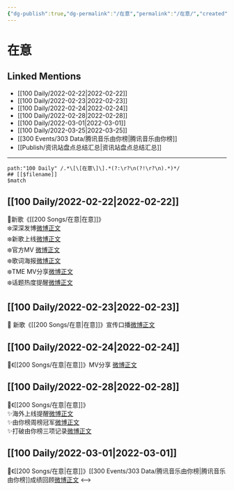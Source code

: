 ```yaml
---
{"dg-publish":true,"dg-permalink":"/在意","permalink":"/在意/","created":"2022-12-22T13:39:41.000+08:00","updated":"2023-04-10T15:36:55.000+08:00"}
---
```


# 在意

## Linked Mentions
- [[100 Daily/2022-02-22\|2022-02-22]]
- [[100 Daily/2022-02-23\|2022-02-23]]
- [[100 Daily/2022-02-24\|2022-02-24]]
- [[100 Daily/2022-02-28\|2022-02-28]]
- [[100 Daily/2022-03-01\|2022-03-01]]
- [[100 Daily/2022-03-25\|2022-03-25]]
- [[300 Events/303 Data/腾讯音乐由你榜\|腾讯音乐由你榜]]
- [[Publish/资讯站盘点总结汇总\|资讯站盘点总结汇总]]


---

```expander
path:"100 Daily" /.*\[\[在意\]\].*(?:\r?\n(?!\r?\n).*)*/
## [[$filename]]
$match
```
## [[100 Daily/2022-02-22\|2022-02-22]]
🌟新歌《[[200 Songs/在意\|在意]]》  
❄️深深发博[微博正文](https://m.weibo.cn/6466290670/4739629548310647)  
❄️新歌上线[微博正文](https://m.weibo.cn/6466290670/4739615821401328)  
❄️官方MV [微博正文](https://m.weibo.cn/6466290670/4739615175741589)  
❄️歌词海报[微博正文](https://m.weibo.cn/6466290670/4739622611192588)  
❄️TME MV分享[微博正文](https://m.weibo.cn/6466290670/4739736180100843)  
❄️话题热度提醒[微博正文](https://m.weibo.cn/6466290670/4739661966869174)
## [[100 Daily/2022-02-23\|2022-02-23]]
🌟 新歌《[[200 Songs/在意\|在意]]》宣传口播[微博正文](https://m.weibo.cn/6466290670/4740066284670954)
## [[100 Daily/2022-02-24\|2022-02-24]]
🌟《[[200 Songs/在意\|在意]]》MV分享 [微博正文](https://m.weibo.cn/6466290670/4740488491434157)
## [[100 Daily/2022-02-28\|2022-02-28]]
🌟《[[200 Songs/在意\|在意]]》  
✨海外上线提醒[微博正文](https://m.weibo.cn/6466290670/4741814369648992)  
✨由你榜周榜冠军[微博正文](https://m.weibo.cn/6466290670/4741893508303956)  
✨打破由你榜三项记录[微博正文](https://m.weibo.cn/6466290670/4741912491201570)
## [[100 Daily/2022-03-01\|2022-03-01]]
🌟《[[200 Songs/在意\|在意]]》[[300 Events/303 Data/腾讯音乐由你榜\|腾讯音乐由你榜]]成绩回顾[微博正文](https://m.weibo.cn/6466290670/4742287932002713)
<-->